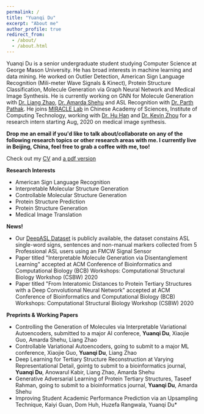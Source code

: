 ```yaml
---
permalink: /
title: "Yuanqi Du"
excerpt: "About me"
author_profile: true
redirect_from: 
  - /about/
  - /about.html
---
```


Yuanqi Du is a senior undergraduate student studying Computer Science at George Mason University. He has broad interests in machine learning and data mining. He worked on Outlier Detection, American Sign Language Recognition (Mili-meter Wave Signals & Kinect), Protein Structure Classification, Molecule Generation via Graph Neural Network and Medical Image Synthesis. He is currently working on GNN for Molecule Generation with [Dr. Liang Zhao](https://mason.gmu.edu/~lzhao9/), [Dr. Amarda Shehu](https://cs.gmu.edu/~ashehu/) and ASL Recognition with [Dr. Parth Pathak](http://www.phpathak.com/). He joins [MIRACLE Lab](http://miracle.ict.ac.cn/) in Chinese Academy of Sciences, Institute of Computing Technology, working with [Dr. Hu Han](https://sites.google.com/site/huhanhomepage/) and [Dr. Kevin Zhou](http://people.ucas.edu.cn/~skevinzhou?language=en) for a research intern starting Aug, 2020 on medical image synthesis. 

**Drop me an email if you'd like to talk about/collaborate on any of the following research topics or other research areas with me. I currently live in Beijing, China, feel free to grab a coffee with me, too!**

Check out my [CV](https://yuanqidu.github.io/cv/) and [a pdf version](https://yuanqidu.github.io/files/Yuanqi_Du_CV.pdf)


**Research Interests**
  * American Sign Language Recognition
  * Interpretable Molecular Structure Generation
  * Controllable Molecular Structure Generation
  * Protein Structure Prediction
  * Protein Structure Generation
  * Medical Image Translation
  
**News!**
* Our [DeepASL Dataset](https://sites.google.com/view/deepasldataset/home) is publicly available, the dataset constains ASL single-word signs, sentences and non-manual markers collected from 5 Professional ASL users using an FMCW Signal Sensor
* Paper titled "Interpretable Molecule Generation via Disentanglement Learning" accepted at ACM Conference of Bioinformatics and Computational Biology (BCB) Workshops: Computational Structural Biology Workshop (CSBW) 2020
* Paper titled "From Interatomic Distances to Protein Tertiary Structures with a Deep Convolutional Neural Network" accepted at ACM Conference of Bioinformatics and Computational Biology (BCB) Workshops: Computational Structural Biology Workshop (CSBW) 2020

**Preprints & Working Papers**
* Controlling the Generation of  Molecules via Interpretable Variational Autoencoders, submitted to a major AI conferece, **Yuanqi Du**, Xiaojie Guo, Amarda Shehu, Liang Zhao
* Controllable Variational Autoencoders, going to submit to a major ML conference, Xiaojie Guo, **Yuanqi Du**, Liang Zhao
* Deep Learning for Tertiary Structure Reconstruction at Varying Representational Detail, gointg to submit to a bioinformatics journal, **Yuanqi Du**, Anowarul Kabir, Liang Zhao, Amarda Shehu
* Generative Adversarial Learning of Protein Tertiary Structures, Taseef Rahman, going to submit to a bioinformatics journal, **Yuanqi Du**, Amarda Shehu
* Improving Student Academic Performance Prediction via an Upsampling Technique, Kaiyi Guan, Dom Huh, Huzefa Rangwala, Yuanqi Du*
  

